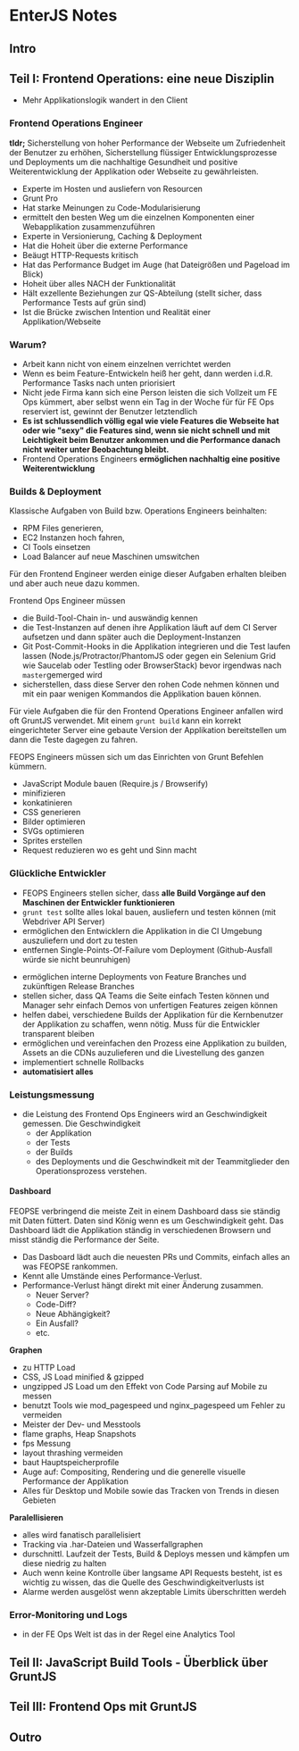 # EnterJS Notes

## Intro

## Teil I: Frontend Operations: eine neue Disziplin

* Mehr Applikationslogik wandert in den Client

### Frontend Operations Engineer

**tldr;** Sicherstellung von hoher Performance der Webseite um Zufriedenheit der Benutzer zu erhöhen, Sicherstellung flüssiger Entwicklungsprozesse und Deployments um die nachhaltige Gesundheit und positive Weiterentwicklung der Applikation oder Webseite zu gewährleisten.

* Experte im Hosten und ausliefern von Resourcen
* Grunt Pro
* Hat starke Meinungen zu Code-Modularisierung
* ermittelt den besten Weg um die einzelnen Komponenten einer Webapplikation zusammenzuführen
* Experte in Versionierung, Caching & Deployment
* Hat die Hoheit über die externe Performance
* Beäugt HTTP-Requests kritisch
* Hat das Performance Budget im Auge (hat Dateigrößen und Pageload im Blick)
* Hoheit über alles NACH der Funktionalität
* Hält exzellente Beziehungen zur QS-Abteilung (stellt sicher, dass Performance Tests auf grün sind)
* Ist die Brücke zwischen Intention und Realität einer Applikation/Webseite

### Warum?

* Arbeit kann nicht von einem einzelnen verrichtet werden
* Wenn es beim Feature-Entwickeln heiß her geht, dann werden i.d.R. Performance Tasks nach unten priorisiert
* Nicht jede Firma kann sich eine Person leisten die sich Vollzeit um FE Ops kümmert, aber selbst wenn ein Tag in der Woche für für FE Ops reserviert ist, gewinnt der Benutzer letztendlich
* **Es ist schlussendlich völlig egal wie viele Features die Webseite hat oder wie "sexy" die Features sind, wenn sie nicht schnell und mit Leichtigkeit beim Benutzer ankommen und die Performance danach nicht weiter unter Beobachtung bleibt.**
* Frontend Operations Engineers **ermöglichen nachhaltig eine positive Weiterentwicklung**

### Builds & Deployment

Klassische Aufgaben von Build bzw. Operations Engineers beinhalten:

* RPM Files generieren,
* EC2 Instanzen hoch fahren,
* CI Tools einsetzen
* Load Balancer auf neue Maschinen umswitchen

Für den Frontend Engineer werden einige dieser Aufgaben erhalten bleiben und aber auch neue dazu kommen.

Frontend Ops Engineer müssen

* die Build-Tool-Chain in- und auswändig kennen
* die Test-Instanzen auf denen ihre Applikation läuft auf dem CI Server aufsetzen und dann später auch die Deployment-Instanzen
* Git Post-Commit-Hooks in die Applikation integrieren und die Test laufen lassen (Node.js/Protractor/PhantomJS oder gegen ein Selenium Grid wie Saucelab oder Testling oder BrowserStack) bevor irgendwas nach `master`gemerged wird
* sicherstellen, dass diese Server den rohen Code nehmen können und mit ein paar wenigen Kommandos die Applikation bauen können.

Für viele Aufgaben die für den Frontend Operations Engineer anfallen wird oft GruntJS verwendet. Mit einem `grunt build` kann ein korrekt eingerichteter Server eine gebaute Version der Applikation bereitstellen um dann die Teste dagegen zu fahren.

FEOPS Engineers müssen sich um das Einrichten von Grunt Befehlen kümmern.

* JavaScript Module bauen (Require.js / Browserify)
* minifizieren
* konkatinieren
* CSS generieren
* Bilder optimieren
* SVGs optimieren
* Sprites erstellen
* Request reduzieren wo es geht und Sinn macht


### Glückliche Entwickler

* FEOPS Engineers stellen sicher, dass **alle Build Vorgänge auf den Maschinen der Entwickler funktionieren**
* `grunt test` sollte alles lokal bauen, ausliefern und testen können (mit Webdriver API Server)
* ermöglichen den Entwicklern die Applikation in die CI Umgebung auszuliefern und dort zu testen
* entfernen Single-Points-Of-Failure vom Deployment (Github-Ausfall würde sie nicht beunruhigen)
- ermöglichen interne Deployments von Feature Branches und zukünftigen Release Branches
- stellen sicher, dass QA Teams die Seite einfach Testen können und Manager sehr einfach Demos von unfertigen Features zeigen können
- helfen dabei, verschiedene Builds der Applikation für die Kernbenutzer der Applikation zu schaffen, wenn nötig. Muss für die Entwickler transparent bleiben
- ermöglichen und vereinfachen den Prozess eine Applikation zu builden, Assets an die CDNs auzulieferen und die Livestellung des ganzen
- implementiert schnelle Rollbacks
- **automatisiert alles**

### Leistungsmessung

- die Leistung des Frontend Ops Engineers wird an Geschwindigkeit gemessen. Die Geschwindigkeit
  - der Applikation
  - der Tests
  - der Builds
  - des Deployments
und die Geschwindkeit mit der Teammitglieder den Operationsprozess verstehen.

#### Dashboard

FEOPSE verbringend die meiste Zeit in einem Dashboard dass sie ständig mit Daten füttert. Daten sind König wenn es um Geschwindigkeit geht. Das Dashboard lädt die Applikation ständig in verschiedenen Browsern und misst ständig die Performance der Seite.

* Das Dasboard lädt auch die neuesten PRs und Commits, einfach alles an was FEOPSE rankommen.
* Kennt alle Umstände eines Performance-Verlust.
* Performance-Verlust hängt direkt mit einer Änderung zusammen.
  * Neuer Server?
  * Code-Diff?
  * Neue Abhängigkeit?
  * Ein Ausfall?
  * etc.

**Graphen**
* zu HTTP Load
* CSS, JS Load minified & gzipped
* ungzipped JS Load um den Effekt von Code Parsing auf Mobile zu messen
* benutzt Tools wie mod_pagespeed und nginx_pagespeed um Fehler zu vermeiden
* Meister der Dev- und Messtools
* flame graphs, Heap Snapshots
* fps Messung
* layout thrashing vermeiden
* baut Hauptspeicherprofile
* Auge auf: Compositing, Rendering und die generelle visuelle Performance der Applikation
* Alles für Desktop und Mobile sowie das Tracken von Trends in diesen Gebieten

**Paralellisieren**
* alles wird fanatisch parallelisiert
* Tracking via .har-Dateien und Wasserfallgraphen
* durschnittl. Laufzeit der Tests, Build & Deploys messen und kämpfen um diese niedrig zu halten
* Auch wenn keine Kontrolle über langsame API Requests besteht, ist es wichtig zu wissen, das die Quelle des Geschwindigkeitverlusts ist
* Alarme werden ausgelöst wenn akzeptable Limits überschritten werdeh


### Error-Monitoring und Logs
* in der FE Ops Welt ist das in der Regel eine Analytics Tool





## Teil II: JavaScript Build Tools - Überblick über GruntJS

## Teil III: Frontend Ops mit GruntJS



## Outro
